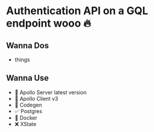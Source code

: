 # Authentication API on a GQL endpoint wooo 🔥

## Wanna Dos 
- things

## Wanna Use
- 🚀  Apollo Server latest version 
- 🚀  Apollo Client v3 
- 🤤  Codegen 
- ✅  Postgres 
- 🐳  Docker 
- ❌  XState